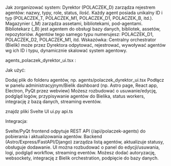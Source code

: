 Jak zorganizować system:
Dyrektor (POLACZEK_D) zarządza rejestrem agentów: nazwy, typy, role, status, ilość.
Każdy agent posiada unikalny ID i typ (POLACZEK_T, POLACZEK_M1, POLACZEK_D1, POLACZEK_B, itd.).
Magazynier (_M) zarządza assetami, bibliotekami, pod-agentami.
Bibliotekarz (_B) jest agentem do obsługi bazy danych, bibliotek, assetów, repozytoriów.
Agentów tego samego typu numerujesz: POLACZEK_D1, POLACZEK_D2, POLACZEK_M1, itd.
Wskazówka:
Centralny orchestrator (Bielik) może przez Dyrektora odpytować, rejestrować, wywoływać agentów wg ich ID i typu, dynamicznie skalować system agentowy.

agents_polaczek_dyrektor_ui.tsx  :

Jak użyć:

Dodaj plik do folderu agentów, np. agents/polaczek_dyrektor_ui.tsx
Podłącz w panelu administracyjnym/Bielik dashboard (np. Astro page, React app, Electron, PyQt przez webview)
Możesz rozbudować o usuwanie/edycję, podgląd logów, przypisywanie agentów do Bielika, status workers, integrację z bazą danych, streaming eventów.

znajdz pliki Svelte UI
ui.py
api.ts

Integracja:

Svelte/PyQt frontend odpytuje REST API (/api/polaczek-agents) do pobierania i aktualizowania agentów.
Backend (Astro/Express/FastAPI/Django) zarządza listą agentów, aktualizuje statusy, obsługuje dodawanie.
UI można rozbudować o panel do edycji/usuwania, logi, podgląd workflow, streaming eventów.
Możesz dodać autoryzację, websockety, integrację z Bielik orchestration, podpięcie do bazy danych.